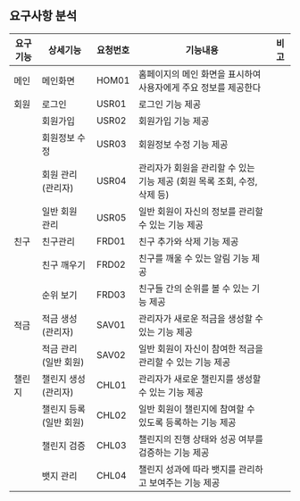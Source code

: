 ## 요구사항 분석

| 요구기능 | 상세기능 | 요청번호 | 기능내용 | 비고 |
| --------| -- |---- | ---  |---- |
| 메인 | 메인화면 | HOM01 | 홈페이지의 메인 화면을 표시하여 사용자에게 주요 정보를 제공한다 |  |
| 회원 | 로그인 | USR01 | 로그인 기능 제공 |  |
|  | 회원가입 | USR02 | 회원가입 기능 제공 |  |
|  | 회원정보 수정 | USR03 | 회원정보 수정 기능 제공 |  |
|  | 회원 관리 (관리자) | USR04 | 관리자가 회원을 관리할 수 있는 기능 제공 (회원 목록 조회, 수정, 삭제 등) |  |
|  | 일반 회원 관리 | USR05 | 일반 회원이 자신의 정보를 관리할 수 있는 기능 제공 |  |
| 친구 | 친구관리 | FRD01 | 친구 추가와 삭제 기능 제공 |  |
|  | 친구 깨우기 | FRD02 | 친구를 깨울 수 있는 알림 기능 제공 |  |
|  | 순위 보기 | FRD03 | 친구들 간의 순위를 볼 수 있는 기능 제공 |  |
| 적금 | 적금 생성 (관리자) | SAV01 | 관리자가 새로운 적금을 생성할 수 있는 기능 제공 |  |
|  | 적금 관리 (일반 회원) | SAV02 | 일반 회원이 자신이 참여한 적금을 관리할 수 있는 기능 제공 |  |
| 챌린지 | 챌린지 생성 (관리자) | CHL01 | 관리자가 새로운 챌린지를 생성할 수 있는 기능 제공 |  |
|  | 챌린지 등록 (일반 회원) | CHL02 | 일반 회원이 챌린지에 참여할 수 있도록 등록하는 기능 제공 |  |
|  | 챌린지 검증 | CHL03 | 챌린지의 진행 상태와 성공 여부를 검증하는 기능 제공 |  |
|  | 뱃지 관리 | CHL04 | 챌린지 성과에 따라 뱃지를 관리하고 보여주는 기능 제공 |  |


